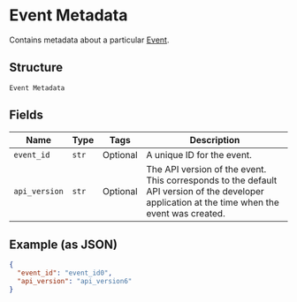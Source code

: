 
# Event Metadata

Contains metadata about a particular [Event](../../doc/models/event.md).

## Structure

`Event Metadata`

## Fields

| Name | Type | Tags | Description |
|  --- | --- | --- | --- |
| `event_id` | `str` | Optional | A unique ID for the event. |
| `api_version` | `str` | Optional | The API version of the event. This corresponds to the default API version of the developer application at the time when the event was created. |

## Example (as JSON)

```json
{
  "event_id": "event_id0",
  "api_version": "api_version6"
}
```

